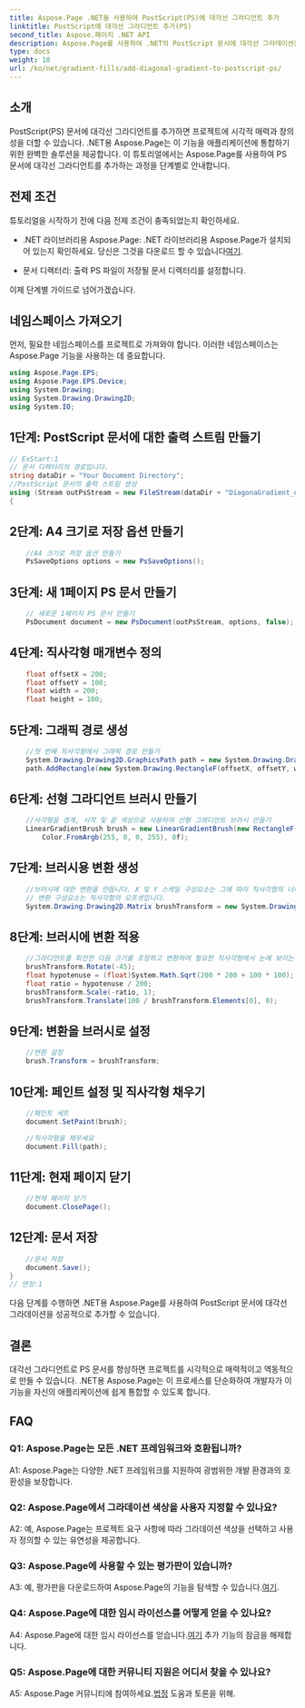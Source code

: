 ```yaml
---
title: Aspose.Page .NET을 사용하여 PostScript(PS)에 대각선 그라디언트 추가
linktitle: PostScript에 대각선 그라디언트 추가(PS)
second_title: Aspose.페이지 .NET API
description: Aspose.Page를 사용하여 .NET의 PostScript 문서에 대각선 그라데이션을 추가하는 단순성을 살펴보세요. 역동적인 시각적 요소로 프로젝트를 향상시키세요.
type: docs
weight: 10
url: /ko/net/gradient-fills/add-diagonal-gradient-to-postscript-ps/
---
```

## 소개

PostScript(PS) 문서에 대각선 그라디언트를 추가하면 프로젝트에 시각적 매력과 창의성을 더할 수 있습니다. .NET용 Aspose.Page는 이 기능을 애플리케이션에 통합하기 위한 완벽한 솔루션을 제공합니다. 이 튜토리얼에서는 Aspose.Page를 사용하여 PS 문서에 대각선 그라디언트를 추가하는 과정을 단계별로 안내합니다.

## 전제 조건

튜토리얼을 시작하기 전에 다음 전제 조건이 충족되었는지 확인하세요.

-  .NET 라이브러리용 Aspose.Page: .NET 라이브러리용 Aspose.Page가 설치되어 있는지 확인하세요. 당신은 그것을 다운로드 할 수 있습니다[여기](https://releases.aspose.com/page/net/).

- 문서 디렉터리: 출력 PS 파일이 저장될 문서 디렉터리를 설정합니다.

이제 단계별 가이드로 넘어가겠습니다.

## 네임스페이스 가져오기

먼저, 필요한 네임스페이스를 프로젝트로 가져와야 합니다. 이러한 네임스페이스는 Aspose.Page 기능을 사용하는 데 중요합니다.

```csharp
using Aspose.Page.EPS;
using Aspose.Page.EPS.Device;
using System.Drawing;
using System.Drawing.Drawing2D;
using System.IO;
```

## 1단계: PostScript 문서에 대한 출력 스트림 만들기

```csharp
// ExStart:1
// 문서 디렉터리의 경로입니다.
string dataDir = "Your Document Directory";
//PostScript 문서의 출력 스트림 생성
using (Stream outPsStream = new FileStream(dataDir + "DiagonaGradient_outPS.ps", FileMode.Create))
{
```

## 2단계: A4 크기로 저장 옵션 만들기

```csharp
	//A4 크기로 저장 옵션 만들기
	PsSaveOptions options = new PsSaveOptions();
```

## 3단계: 새 1페이지 PS 문서 만들기

```csharp
	// 새로운 1페이지 PS 문서 만들기
	PsDocument document = new PsDocument(outPsStream, options, false);
```

## 4단계: 직사각형 매개변수 정의

```csharp
	float offsetX = 200;
	float offsetY = 100;
	float width = 200;
	float height = 100;
```

## 5단계: 그래픽 경로 생성

```csharp
	//첫 번째 직사각형에서 그래픽 경로 만들기
	System.Drawing.Drawing2D.GraphicsPath path = new System.Drawing.Drawing2D.GraphicsPath();
	path.AddRectangle(new System.Drawing.RectangleF(offsetX, offsetY, width, height));
```

## 6단계: 선형 그라디언트 브러시 만들기

```csharp
	//사각형을 경계, 시작 및 끝 색상으로 사용하여 선형 그래디언트 브러시 만들기
	LinearGradientBrush brush = new LinearGradientBrush(new RectangleF(0, 0, width, height), Color.FromArgb(255, 255, 0, 0),
		Color.FromArgb(255, 0, 0, 255), 0f);
```

## 7단계: 브러시용 변환 생성

```csharp
	//브러시에 대한 변환을 만듭니다. X 및 Y 스케일 구성요소는 그에 따라 직사각형의 너비 및 높이와 같아야 합니다.
	// 변환 구성요소는 직사각형의 오프셋입니다.
	System.Drawing.Drawing2D.Matrix brushTransform = new System.Drawing.Drawing2D.Matrix(width, 0, 0, height, offsetX, offsetY);
```

## 8단계: 브러시에 변환 적용

```csharp
	//그라디언트를 회전한 다음 크기를 조정하고 변환하여 필요한 직사각형에서 눈에 보이는 색상 전환을 얻습니다.
	brushTransform.Rotate(-45);
	float hypotenuse = (float)System.Math.Sqrt(200 * 200 + 100 * 100);
	float ratio = hypotenuse / 200;
	brushTransform.Scale(-ratio, 1);
	brushTransform.Translate(100 / brushTransform.Elements[0], 0);
```

## 9단계: 변환을 브러시로 설정

```csharp
	//변환 설정
	brush.Transform = brushTransform;
```

## 10단계: 페인트 설정 및 직사각형 채우기

```csharp
	//페인트 세트
	document.SetPaint(brush);

	//직사각형을 채우세요
	document.Fill(path);
```

## 11단계: 현재 페이지 닫기

```csharp
	//현재 페이지 닫기
	document.ClosePage();
```

## 12단계: 문서 저장

```csharp
	//문서 저장
	document.Save();
}
// 연장:1
```

다음 단계를 수행하면 .NET용 Aspose.Page를 사용하여 PostScript 문서에 대각선 그라데이션을 성공적으로 추가할 수 있습니다.

## 결론

대각선 그라디언트로 PS 문서를 향상하면 프로젝트를 시각적으로 매력적이고 역동적으로 만들 수 있습니다. .NET용 Aspose.Page는 이 프로세스를 단순화하여 개발자가 이 기능을 자신의 애플리케이션에 쉽게 통합할 수 있도록 합니다.

## FAQ

### Q1: Aspose.Page는 모든 .NET 프레임워크와 호환됩니까?

A1: Aspose.Page는 다양한 .NET 프레임워크를 지원하여 광범위한 개발 환경과의 호환성을 보장합니다.

### Q2: Aspose.Page에서 그라데이션 색상을 사용자 지정할 수 있나요?

A2: 예, Aspose.Page는 프로젝트 요구 사항에 따라 그라데이션 색상을 선택하고 사용자 정의할 수 있는 유연성을 제공합니다.

### Q3: Aspose.Page에 사용할 수 있는 평가판이 있습니까?

 A3: 예, 평가판을 다운로드하여 Aspose.Page의 기능을 탐색할 수 있습니다.[여기](https://releases.aspose.com/).

### Q4: Aspose.Page에 대한 임시 라이선스를 어떻게 얻을 수 있나요?

 A4: Aspose.Page에 대한 임시 라이선스를 얻습니다.[여기](https://purchase.aspose.com/temporary-license/) 추가 기능의 잠금을 해제합니다.

### Q5: Aspose.Page에 대한 커뮤니티 지원은 어디서 찾을 수 있나요?

 A5: Aspose.Page 커뮤니티에 참여하세요.[법정](https://forum.aspose.com/c/page/39) 도움과 토론을 위해.